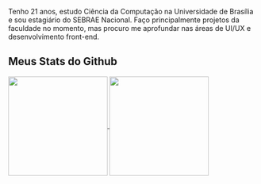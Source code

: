 Tenho 21 anos, estudo Ciência da Computação na Universidade de Brasília e sou estagiário do SEBRAE Nacional. Faço principalmente projetos da faculdade no momento, mas procuro me aprofundar nas áreas de UI/UX e desenvolvimento front-end.

## Meus Stats do Github
<a href="https://github.com/ink-link/github-readme-stats">
  <img height=200 align="center" src="https://github-readme-stats.vercel.app/api?username=ink-link&show_icons=true&theme=synthwave" />
</a>
<a href="https://github.com/ink-link/convoychat">
  <img height=200 align="center" src="https://github-readme-stats.vercel.app/api/top-langs?username=ink-link&layout=compact&&show_icons=true&theme=synthwave&langs_count=8&card_width=320" />
</a>


<!--
**ink-link/ink-link** is a ✨ _special_ ✨ repository because its `README.md` (this file) appears on your GitHub profile.

Here are some ideas to get you started:

- 🔭 I’m currently working on ...
- 🌱 I’m currently learning ...
- 👯 I’m looking to collaborate on ...
- 🤔 I’m looking for help with ...
- 💬 Ask me about ...
- 📫 How to reach me: ...
- 😄 Pronouns: ...
- ⚡ Fun fact: ...
-->
